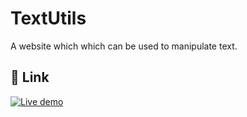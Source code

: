 # TextUtils
A website which which can be used to manipulate text.


## 🔗 Link
[![Live demo](https://img.shields.io/badge/Live-demo-000?style=for-the-badge&logo=ko-fi&logoColor=white)](https://suraj-tech20.github.io/TextUtils/)
